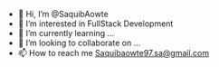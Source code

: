 - 👋 Hi, I’m @SaquibAowte
- 👀 I’m interested in FullStack Development
- 🌱 I’m currently learning ...
- 💞️ I’m looking to collaborate on ...
- 📫 How to reach me Saquibaowte97.sa@gmail.com

<!---
SaquibAowte/SaquibAowte is a ✨ special ✨ repository because its `README.md` (this file) appears on your GitHub profile.
You can click the Preview link to take a look at your changes.
--->
